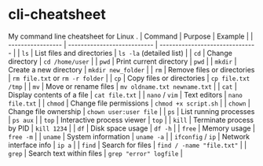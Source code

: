 # cli-cheatsheet
My command line cheatsheet for Linux .
| Command           | Purpose                     | Example                         |
| ----------------- | --------------------------- | ------------------------------- |
| `ls`              | List files and directories  | `ls -la` (detailed list)        |
| `cd`              | Change directory            | `cd /home/user`                 |
| `pwd`             | Print current directory     | `pwd`                           |
| `mkdir`           | Create a new directory      | `mkdir new_folder`              |
| `rm`              | Remove files or directories | `rm file.txt` or `rm -r folder` |
| `cp`              | Copy files or directories   | `cp file.txt /tmp`              |
| `mv`              | Move or rename files        | `mv oldname.txt newname.txt`    |
| `cat`             | Display contents of a file  | `cat file.txt`                  |
| `nano` / `vim`    | Text editors                | `nano file.txt`                 |
| `chmod`           | Change file permissions     | `chmod +x script.sh`            |
| `chown`           | Change file ownership       | `chown user:user file`          |
| `ps`              | List running processes      | `ps aux`                        |
| `top`             | Interactive process viewer  | `top`                           |
| `kill`            | Terminate process by PID    | `kill 1234`                     |
| `df`              | Disk space usage            | `df -h`                         |
| `free`            | Memory usage                | `free -m`                       |
| `uname`           | System information          | `uname -a`                      |
| `ifconfig` / `ip` | Network interface info      | `ip a`                          |
| `find`            | Search for files            | `find / -name "file.txt"`       |
| `grep`            | Search text within files    | `grep "error" logfile`          |

